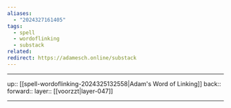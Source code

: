 ```yaml
---
aliases:
  - "2024327161405"
tags:
  - spell
  - wordoflinking
  - substack
related: 
redirect: https://adamesch.online/substack
---
```




***

up:: [[spell-wordoflinking-2024325132558|Adam's Word of Linking]]
back:: 
forward:: 
layer:: [[voorzzt|layer-047]]

***
